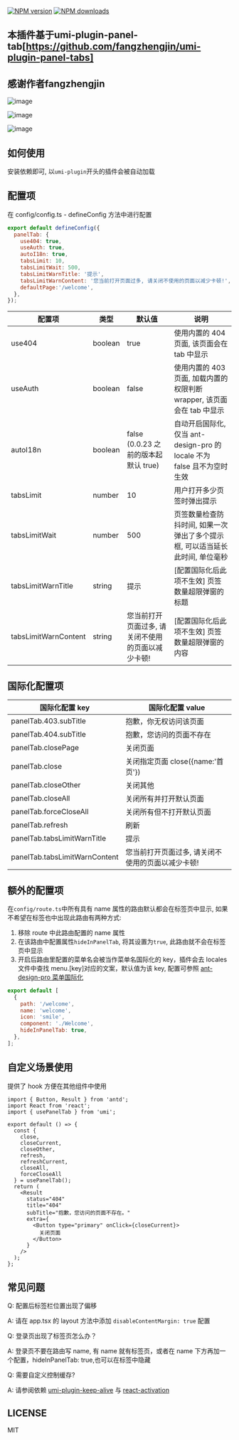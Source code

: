 
[![NPM version](https://img.shields.io/npm/v/umi-plugin-multi-panels.svg?style=flat)](https://npmjs.org/package/umi-plugin-multi-panels) [![NPM downloads](http://img.shields.io/npm/dm/umi-plugin-multi-panels.svg?style=flat)](https://npmjs.org/package/umi-plugin-multi-panels) 

## 本插件基于umi-plugin-panel-tab[https://github.com/fangzhengjin/umi-plugin-panel-tabs]
##  感谢作者fangzhengjin

![image](https://user-images.githubusercontent.com/12680972/147438313-e73a3148-1bc0-438a-9e6f-28d1bad8a25a.png)

![image](https://user-images.githubusercontent.com/12680972/147438343-a1999972-cd47-4959-8fb7-5ecbaa523ca3.png)

![image](https://user-images.githubusercontent.com/12680972/147438276-7cf13dad-1145-416b-a441-6d9bc3305431.png)

## 如何使用

安装依赖即可, 以`umi-plugin`开头的插件会被自动加载

## 配置项

在 config/config.ts - defineConfig 方法中进行配置

```js
export default defineConfig({
  panelTab: {
    use404: true,
    useAuth: true,
    autoI18n: true,
    tabsLimit: 10,
    tabsLimitWait: 500,
    tabsLimitWarnTitle: '提示',
    tabsLimitWarnContent: '您当前打开页面过多, 请关闭不使用的页面以减少卡顿!',
    defaultPage:'/welcome',
  },
});
```

| 配置项 | 类型 | 默认值 | 说明 |
| --- | --- | --- | --- |
| use404 | boolean | true | 使用内置的 404 页面, 该页面会在 tab 中显示 |
| useAuth | boolean | false | 使用内置的 403 页面, 加载内置的权限判断 wrapper, 该页面会在 tab 中显示 |
| autoI18n | boolean | false (0.0.23 之前的版本起默认 true) | 自动开启国际化, 仅当 ant-design-pro 的 locale 不为 false 且不为空时生效 |
| tabsLimit | number | 10 | 用户打开多少页签时弹出提示 |
| tabsLimitWait | number | 500 | 页签数量检查防抖时间, 如果一次弹出了多个提示框, 可以适当延长此时间, 单位毫秒 |
| tabsLimitWarnTitle | string | 提示 | [配置国际化后此项不生效] 页签数量超限弹窗的标题 |
| tabsLimitWarnContent | string | 您当前打开页面过多, 请关闭不使用的页面以减少卡顿! | [配置国际化后此项不生效] 页签数量超限弹窗的内容 |

## 国际化配置项

| 国际化配置 key | 国际化配置 value |
| --- | --- |
| panelTab.403.subTitle | 抱歉，你无权访问该页面 |
| panelTab.404.subTitle | 抱歉，您访问的页面不存在 |
| panelTab.closePage | 关闭页面 |
| panelTab.close | 关闭指定页面 close({name:'首页'}) |
| panelTab.closeOther | 关闭其他 |
| panelTab.closeAll | 关闭所有并打开默认页面 |
| panelTab.forceCloseAll | 关闭所有但不打开默认页面 |
| panelTab.refresh | 刷新 |
| panelTab.tabsLimitWarnTitle | 提示 |
| panelTab.tabsLimitWarnContent | 您当前打开页面过多, 请关闭不使用的页面以减少卡顿! |

## 额外的配置项

在`config/route.ts`中所有具有 name 属性的路由默认都会在标签页中显示, 如果不希望在标签也中出现此路由有两种方式:

1. 移除 route 中此路由配置的 name 属性
2. 在该路由中配置属性`hideInPanelTab`, 将其设置为`true`, 此路由就不会在标签页中显示
3. 开启后路由里配置的菜单名会被当作菜单名国际化的 key，插件会去 locales 文件中查找 menu.[key]对应的文案，默认值为该 key, 配置可参照 [ant-design-pro 菜单国际化](https://pro.ant.design/zh-CN/docs/layout#%E8%8F%9C%E5%8D%95%E5%9B%BD%E9%99%85%E5%8C%96)

```js
export default [
  {
    path: '/welcome',
    name: 'welcome',
    icon: 'smile',
    component: './Welcome',
    hideInPanelTab: true,
  },
];
```

## 自定义场景使用

提供了 hook 方便在其他组件中使用

```tsx
import { Button, Result } from 'antd';
import React from 'react';
import { usePanelTab } from 'umi';

export default () => {
  const {
    close,
    closeCurrent,
    closeOther,
    refresh,
    refreshCurrent,
    closeAll,
    forceCloseAll
  } = usePanelTab();
  return (
    <Result
      status="404"
      title="404"
      subTitle="抱歉，您访问的页面不存在。"
      extra={
        <Button type="primary" onClick={closeCurrent}>
          关闭页面
        </Button>
      }
    />
  );
};
```

## 常见问题



Q: 配置后标签栏位置出现了偏移

A: 请在 app.tsx 的 layout 方法中添加 `disableContentMargin: true` 配置

Q: 登录页出现了标签页怎么办？

A: 登录页不要在路由写 name, 有 name 就有标签页，或者在 name 下方再加一个配置，hideInPanelTab: true,也可以在标签中隐藏

Q: 需要自定义控制缓存?

A: 请参阅依赖 [umi-plugin-keep-alive](https://github.com/alitajs/umi-plugin-keep-alive) 与 [react-activation](https://github.com/CJY0208/react-activation)

## LICENSE

MIT
